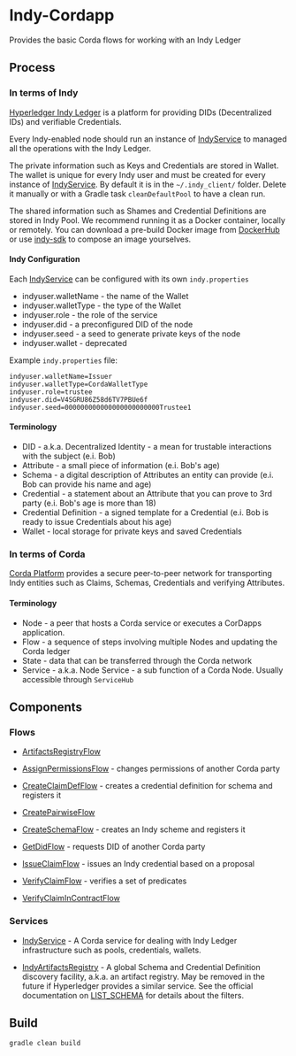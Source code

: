 # Indy-Cordapp

Provides the basic Corda flows for working with an Indy Ledger

## Process

### In terms of Indy

[Hyperledger Indy Ledger](https://www.hyperledger.org/projects/hyperledger-indy) is a platform for providing DIDs (Decentralized IDs) and verifiable Credentials.

Every Indy-enabled node should run an instance of [IndyService](#Services) to managed all the operations with the Indy Ledger.

The private information such as Keys and Credentials are stored in Wallet. 
The wallet is unique for every Indy user and must be created for every instance of [IndyService](#Services).
By default it is in the `~/.indy_client/` folder. 
Delete it manually or with a Gradle task `cleanDefaultPool` to have a clean run.

The shared information such as Shames and Credential Definitions are stored in Indy Pool. 
We recommend running it as a Docker container, locally or remotely.
You can download a pre-build Docker image from [DockerHub](https://hub.docker.com/r/teamblockchain/indy-pool/) or use [indy-sdk](https://github.com/hyperledger/indy-sdk) to compose an image yourselves.

#### Indy Configuration
Each [IndyService](#Services) can be configured with its own `indy.properties`

- indyuser.walletName - the name of the Wallet
- indyuser.walletType - the type of the Wallet
- indyuser.role - the role of the service
- indyuser.did - a preconfigured DID of the node
- indyuser.seed - a seed to generate private keys of the node
- indyuser.wallet - deprecated

Example `indy.properties` file:

    indyuser.walletName=Issuer
    indyuser.walletType=CordaWalletType
    indyuser.role=trustee
    indyuser.did=V4SGRU86Z58d6TV7PBUe6f
    indyuser.seed=000000000000000000000000Trustee1

#### Terminology

- DID - a.k.a. Decentralized Identity - a mean for trustable interactions with the subject (e.i. Bob)
- Attribute - a small piece of information (e.i. Bob's age)
- Schema - a digital description of Attributes an entity can provide (e.i. Bob can provide his name and age) 
- Credential - a statement about an Attribute that you can prove to 3rd party (e.i. Bob's age is more than 18)
- Credential Definition - a signed template for a Credential (e.i. Bob is ready to issue Credentials about his age)
- Wallet - local storage for private keys and saved Credentials


### In terms of Corda

[Corda Platform](https://www.corda.net/index.html) provides a secure peer-to-peer network for transporting Indy entities such as Claims, Schemas, Credentials and verifying Attributes.

#### Terminology

- Node - a peer that hosts a Corda service or executes a CorDapps application.
- Flow - a sequence of steps involving multiple Nodes and updating the Corda ledger
- State - data that can be transferred through the Corda network
- Service - a.k.a. Node Service - a sub function of a Corda Node. Usually accessible through `ServiceHub`

## Components

### Flows


- [ArtifactsRegistryFlow](src/main/kotlin/com.luxoft.blockchainlab.corda.hyperledger.indy/flow/ArtifactsRegistryFlow.kt)

- [AssignPermissionsFlow](src/main/kotlin/com.luxoft.blockchainlab.corda.hyperledger.indy/flow/AssignPermissionsFlow.kt) - changes permissions of another Corda party

- [CreateClaimDefFlow](src/main/kotlin/com.luxoft.blockchainlab.corda.hyperledger.indy/flow/CreateClaimDefFlow.kt) - creates a credential definition for schema and registers it

- [CreatePairwiseFlow](src/main/kotlin/com.luxoft.blockchainlab.corda.hyperledger.indy/flow/CreatePairwiseFlow.kt)

- [CreateSchemaFlow](src/main/kotlin/com.luxoft.blockchainlab.corda.hyperledger.indy/flow/CreateSchemaFlow.kt) - creates an Indy scheme and registers it

- [GetDidFlow](src/main/kotlin/com.luxoft.blockchainlab.corda.hyperledger.indy/flow/GetDidFlow.kt) -  requests DID of another Corda party

- [IssueClaimFlow](src/main/kotlin/com.luxoft.blockchainlab.corda.hyperledger.indy/flow/IssueClaimFlow.kt) - issues an Indy credential based on a proposal

- [VerifyClaimFlow](src/main/kotlin/com.luxoft.blockchainlab.corda.hyperledger.indy/flow/VerifyClaimFlow.kt) - verifies a set of predicates

- [VerifyClaimInContractFlow](src/main/kotlin/com.luxoft.blockchainlab.corda.hyperledger.indy/flow/VerifyClaimInContractFlow.kt)


### Services

- [IndyService](src/main/kotlin/com.luxoft.blockchainlab.corda.hyperledger.indy/service/IndyService.kt) - 
A Corda service for dealing with Indy Ledger infrastructure such as pools, credentials, wallets.

- [IndyArtifactsRegistry](src/main/kotlin/com.luxoft.blockchainlab.corda.hyperledger.indy/service/IndyArtifactsRegistry.kt) - 
A global Schema and Credential Definition discovery facility, a.k.a. an artifact registry. 
May be removed in the future if Hyperledger provides a similar service.
See the official documentation on [LIST_SCHEMA](https://github.com/hyperledger/indy-node/blob/c37af6befccf31afa8a31c032c88d110b819495b/design/anoncreds.md#list_schema) for details about the filters.


## Build

    gradle clean build